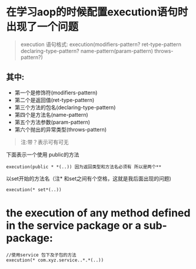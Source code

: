 # 在学习aop的时候配置execution语句时出现了一个问题

> execution 语句格式:
execution(modifiers-pattern? ret-type-pattern declaring-type-pattern? name-pattern(param-pattern) throws-pattern?)

## 其中: 
- 第一个是修饰符(modifiers-pattern) 
- 第二个是返回值(ret-type-pattern) 
- 第三个方法的包名(declaring-type-pattern) 
- 第四个是方法名(name-pattern) 
- 第五个方法参数(param-pattern) 
- 第六个抛出的异常类型(throws-pattern)


> 注:带？表示可有可无

下面表示一个使用 public的方法 
```
execution(public * *(..)) 因为返回类型和方法名必须有 所以是两个**
```


以set开始的方法名（注* 和set之间有个空格，这就是我后面出现的问题) 
```
execution(* set*(..))
```

# the execution of any method defined in the service package or a sub-package: 
```
//使用service 包下及子包的方法 
execution(* com.xyz.service..*.*(..)) 
```

